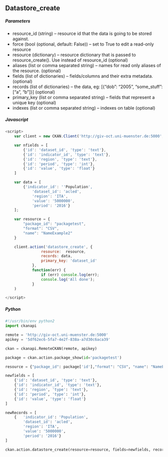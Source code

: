 ## Datastore_create
##### Parameters
*	resource_id (string) – resource id that the data is going to be stored against.
*	force (bool (optional, default: False)) – set to True to edit a read-only resource
*	resource (dictionary) – resource dictionary that is passed to resource_create(). Use instead of resource_id (optional)
*	aliases (list or comma separated string) – names for read only aliases of the resource. (optional)
*	fields (list of dictionaries) – fields/columns and their extra metadata. (optional)
*	records (list of dictionaries) – the data, eg: [{“dob”: “2005”, “some_stuff”: [“a”, “b”]}] (optional)
*	primary_key (list or comma separated string) – fields that represent a unique key (optional)
*	indexes (list or comma separated string) – indexes on table (optional)


##### Javascript
```javascript
<script>
    var client = new CKAN.Client('http://giv-oct.uni-muenster.de:5000', '5df62ec6-5fa7-4e2f-838a-a7d30c6aca39');

    var nfields = [
        {'id': 'dataset_id', 'type': 'text'},
        {'id': 'indicator_id', 'type': 'text'},
        {'id': 'region', 'type': 'text'},
        {'id': 'period', 'type': 'int'},
        {'id': 'value', 'type': 'float'}
    ]

    var data = [
        {'indicator_id': ''Population',
            'dataset_id': 'acled',
            'region': 'ITA',
            'value': '5000000',
            'period': '2016'}
    ];

    var resource = {
        "package_id": "packagetest",
        "format": "CSV",
        "name": "NameExample2"
    }

    client.action('datastore_create', {
                resource:  resource,
                records: data,
                primary_key: 'dataset_id'
            },
            function(err) {
                if (err) console.log(err);
                console.log('All done');
            }
    )

</script>
```

##### Python
```python
#!/usr/bin/env python2
import ckanapi

remote = 'http://giv-oct.uni-muenster.de:5000'
apikey = '5df62ec6-5fa7-4e2f-838a-a7d30c6aca39'

ckan = ckanapi.RemoteCKAN(remote, apikey)

package = ckan.action.package_show(id='packagetest')

resource = {"package_id": package['id'],"format": "CSV", "name": "NameExample"}

newfields = [
    {'id': 'dataset_id', 'type': 'text'},
    {'id': 'indicator_id', 'type': 'text'},
    {'id': 'region', 'type': 'text'},
    {'id': 'period', 'type': 'int'},
    {'id': 'value', 'type': 'float'}
]

newRecords = [
    {	'indicator_id': 'Population',
        'dataset_id': 'acled',
        'region': 'ITA',
        'value': '5000000',
        'period': '2016'}
]

ckan.action.datastore_create(resource=resource, fields=newfields, records=newRecords, primary_key='dataset_id')
```
